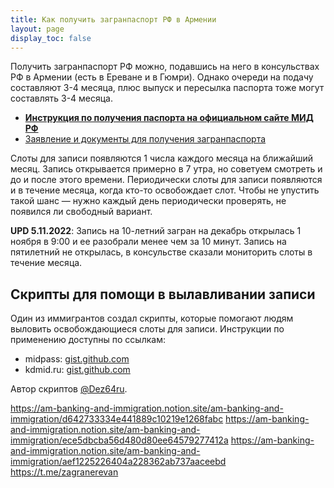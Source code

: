 ```yaml
---
title: Как получить загранпаспорт РФ в Армении
layout: page
display_toc: false
---
```


Получить загранпаспорт РФ можно, подавшись на него в консульствах РФ в Армении (есть в Ереване и в Гюмри).
Однако очереди на подачу составляют 3-4 месяца, плюс выпуск и пересылка паспорта тоже могут составлять 3-4 месяца.

- **[Инструкция по получения паспорта на официальном сайте МИД РФ](https://armenia.mid.ru/ru/consular-services/consulate-ru/making/)**
- [Заявление и документы для получения загранпаспорта](https://www.kdmid.ru/cons/passports/list-of-documents-required-for-registration-of-foreign-passports/)

Слоты для записи появляются 1 числа каждого месяца на ближайший месяц. Запись открывается примерно в 7 утра, но советуем
смотреть и до и после этого времени. Периодически слоты для записи появляются и в течение месяца, когда кто-то освобождает
слот. Чтобы не упустить такой шанс — нужно каждый день периодически проверять, не появился ли свободный вариант.

**UPD 5.11.2022**: Запись на 10-летний загран на декабрь открылась 1 ноября в 9:00 и ее разобрали менее чем за 10 минут. Запись
на пятилетний не открылась, в консульстве сказали мониторить слоты в течение месяца.

## Скрипты для помощи в вылавливании записи

Один из иммигрантов создал скрипты, которые помогают людям выловить освобождающиеся слоты для записи. Инструкции
по применению доступны по ссылкам:

- midpass: [gist.github.com](https://gist.github.com/dez64ru/a3786cc30f79a63469ba9ce9ae647555)
- kdmid.ru: [gist.github.com](https://gist.github.com/dez64ru/18cb57940430c3822693b9cbaff1ad37)

Автор скриптов [@Dez64ru](https://t.me/Dez64ru).

https://am-banking-and-immigration.notion.site/am-banking-and-immigration/d642733334e441889c10219e1268fabc
https://am-banking-and-immigration.notion.site/am-banking-and-immigration/ece5dbcba56d480d80ee64579277412a
https://am-banking-and-immigration.notion.site/am-banking-and-immigration/aef1225226404a228362ab737aaceebd
https://t.me/zagranerevan
